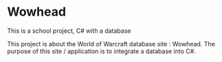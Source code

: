 Wowhead
=======

This is a school project, C# with a database

This project is about the World of Warcraft database site : Wowhead.
The purpose of this site / application is to integrate a database
into C#.


